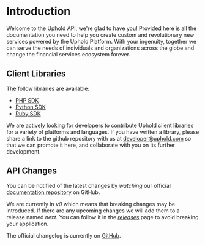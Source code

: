 # Introduction

Welcome to the Uphold API, we're glad to have you! Provided here is all the documentation you need to help you create custom and revolutionary new services powered by the Uphold Platform. With your ingenuity, together we can serve the needs of individuals and organizations across the globe and change the financial services ecosystem forever.

## Client Libraries

The follow libraries are available:

* [PHP SDK](https://github.com/seegno/bitreserve-sdk-php)
* [Python SDK](https://github.com/byrnereese/bitreserve-python-sdk)
* [Ruby SDK](https://github.com/groupbuddies/bitreserve)

We are actively looking for developers to contribute Uphold client libraries for a variety of platforms and languages. If you have written a library, please share a link to the github repository with us at <a href="mailto:developer@uphold.com?subject=I want to contribute code">developer@uphold.com</a> so that we can promote it here, and collaborate with you on its further development.

## API Changes

You can be notified of the latest changes by *watching* our official [documentation repository](https://github.com/uphold/api/) on GitHub.

We are currently in *v0* which means that breaking changes may be introduced. If there are any upcoming changes we will add them to a release named *next*. You can follow it in the *[releases](https://github.com/uphold/api/releases)* page to avoid breaking your application.

The official changelog is currently on [GitHub](https://github.com/uphold/api/releases).
